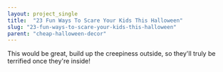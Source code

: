 ```yaml
---
layout: project_single
title:  "23 Fun Ways To Scare Your Kids This Halloween"
slug: "23-fun-ways-to-scare-your-kids-this-halloween"
parent: "cheap-halloween-decor"
---
```

This would be great, build up the creepiness outside, so they'll truly be terrified once they're inside!